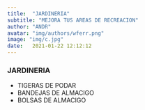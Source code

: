 ```yaml
---
title:  "JARDINERIA"
subtitle: "MEJORA TUS AREAS DE RECREACION"
author: "ANDR"
avatar: "img/authors/wferr.png"
image: "img/c.jpg"
date:   2021-01-22 12:12:12
---
```


### JARDINERIA
- TIGERAS DE PODAR
- BANDEJAS DE ALMACIGO
- BOLSAS DE ALMACIGO